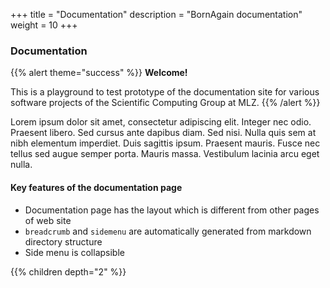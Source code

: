 +++
title = "Documentation"
description = "BornAgain documentation"
weight = 10
+++

### Documentation

{{% alert theme="success" %}}
**Welcome!**

This is a playground to test prototype of the documentation site for 
various software projects of the Scientific Computing Group at MLZ.
{{% /alert %}}


Lorem ipsum dolor sit amet, consectetur adipiscing elit. Integer nec odio. Praesent libero. Sed cursus ante dapibus diam. Sed nisi. Nulla quis sem at nibh elementum imperdiet. Duis sagittis ipsum. Praesent mauris. Fusce nec tellus sed augue semper porta. Mauris massa. Vestibulum lacinia arcu eget nulla. 

#### Key features of the documentation page

* Documentation page has the layout which is different from other pages of web site
* `breadcrumb` and `sidemenu` are automatically generated from markdown directory structure
* Side menu is collapsible

{{% children depth="2" %}}
